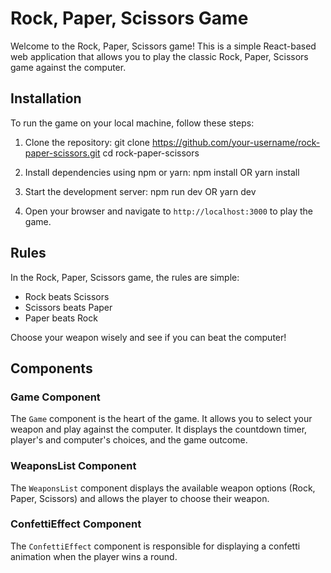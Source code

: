 # Rock, Paper, Scissors Game

Welcome to the Rock, Paper, Scissors game! This is a simple React-based web application that allows you to play the classic Rock, Paper, Scissors game against the computer.

## Installation

To run the game on your local machine, follow these steps:

1. Clone the repository:
git clone https://github.com/your-username/rock-paper-scissors.git
cd rock-paper-scissors

2. Install dependencies using npm or yarn: npm install OR yarn install
3. Start the development server: npm run dev OR yarn dev
4. Open your browser and navigate to `http://localhost:3000` to play the game.

## Rules

In the Rock, Paper, Scissors game, the rules are simple:

- Rock beats Scissors
- Scissors beats Paper
- Paper beats Rock

Choose your weapon wisely and see if you can beat the computer!

## Components

### Game Component

The `Game` component is the heart of the game. It allows you to select your weapon and play against the computer. It displays the countdown timer, player's and computer's choices, and the game outcome.

### WeaponsList Component

The `WeaponsList` component displays the available weapon options (Rock, Paper, Scissors) and allows the player to choose their weapon.

### ConfettiEffect Component

The `ConfettiEffect` component is responsible for displaying a confetti animation when the player wins a round.
